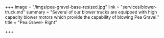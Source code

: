 +++
image = "/imgs/pea-gravel-base-resized.jpg"
link = "services/blower-truck.md"
summary = "Several of our blower trucks are equipped with high capacity blower motors which provide the capability of blowing Pea Gravel."
title = "Pea Gravel- Right"

+++
